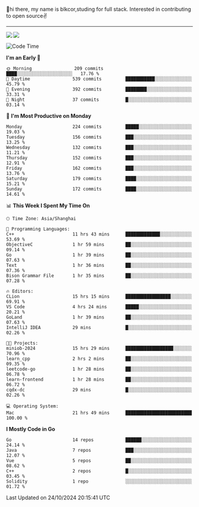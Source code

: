 👋hi there, my name is blkcor,studing for full stack.
Interested in contributing to open source✌️

<hr/>

![](https://github-readme-stats.vercel.app/api?username=blkcor)
<a href="https://github.com/blkcor/github-readme-stats">
    <img align="left" src="https://github-readme-stats.vercel.app/api/top-langs/?username=blkcor&hide=jupyter%20notebook,shaderlab,tex,c%23&langs_count=9" />
</a>


<!--START_SECTION:waka-->
![Code Time](http://img.shields.io/badge/Code%20Time-1%2C383%20hrs%2026%20mins-blue)

**I'm an Early 🐤** 

```text
🌞 Morning                209 commits         ████░░░░░░░░░░░░░░░░░░░░░   17.76 % 
🌆 Daytime                539 commits         ███████████░░░░░░░░░░░░░░   45.79 % 
🌃 Evening                392 commits         ████████░░░░░░░░░░░░░░░░░   33.31 % 
🌙 Night                  37 commits          █░░░░░░░░░░░░░░░░░░░░░░░░   03.14 % 
```
📅 **I'm Most Productive on Monday** 

```text
Monday                   224 commits         █████░░░░░░░░░░░░░░░░░░░░   19.03 % 
Tuesday                  156 commits         ███░░░░░░░░░░░░░░░░░░░░░░   13.25 % 
Wednesday                132 commits         ███░░░░░░░░░░░░░░░░░░░░░░   11.21 % 
Thursday                 152 commits         ███░░░░░░░░░░░░░░░░░░░░░░   12.91 % 
Friday                   162 commits         ███░░░░░░░░░░░░░░░░░░░░░░   13.76 % 
Saturday                 179 commits         ████░░░░░░░░░░░░░░░░░░░░░   15.21 % 
Sunday                   172 commits         ████░░░░░░░░░░░░░░░░░░░░░   14.61 % 
```


📊 **This Week I Spent My Time On** 

```text
🕑︎ Time Zone: Asia/Shanghai

💬 Programming Languages: 
C++                      11 hrs 43 mins      █████████████░░░░░░░░░░░░   53.69 % 
ObjectiveC               1 hr 59 mins        ██░░░░░░░░░░░░░░░░░░░░░░░   09.14 % 
Go                       1 hr 39 mins        ██░░░░░░░░░░░░░░░░░░░░░░░   07.63 % 
Text                     1 hr 36 mins        ██░░░░░░░░░░░░░░░░░░░░░░░   07.36 % 
Bison Grammar File       1 hr 35 mins        ██░░░░░░░░░░░░░░░░░░░░░░░   07.28 % 

🔥 Editors: 
CLion                    15 hrs 15 mins      █████████████████░░░░░░░░   69.91 % 
VS Code                  4 hrs 24 mins       █████░░░░░░░░░░░░░░░░░░░░   20.21 % 
GoLand                   1 hr 39 mins        ██░░░░░░░░░░░░░░░░░░░░░░░   07.63 % 
IntelliJ IDEA            29 mins             █░░░░░░░░░░░░░░░░░░░░░░░░   02.26 % 

🐱‍💻 Projects: 
miniob-2024              15 hrs 29 mins      ██████████████████░░░░░░░   70.96 % 
learn_cpp                2 hrs 2 mins        ██░░░░░░░░░░░░░░░░░░░░░░░   09.35 % 
leetcode-go              1 hr 28 mins        ██░░░░░░░░░░░░░░░░░░░░░░░   06.78 % 
learn-frontend           1 hr 28 mins        ██░░░░░░░░░░░░░░░░░░░░░░░   06.72 % 
cqdx-dc                  29 mins             █░░░░░░░░░░░░░░░░░░░░░░░░   02.26 % 

💻 Operating System: 
Mac                      21 hrs 49 mins      █████████████████████████   100.00 % 
```

**I Mostly Code in Go** 

```text
Go                       14 repos            ██████░░░░░░░░░░░░░░░░░░░   24.14 % 
Java                     7 repos             ███░░░░░░░░░░░░░░░░░░░░░░   12.07 % 
Vue                      5 repos             ██░░░░░░░░░░░░░░░░░░░░░░░   08.62 % 
C++                      2 repos             █░░░░░░░░░░░░░░░░░░░░░░░░   03.45 % 
Solidity                 1 repo              ░░░░░░░░░░░░░░░░░░░░░░░░░   01.72 % 
```




 Last Updated on 24/10/2024 20:15:41 UTC
<!--END_SECTION:waka-->


